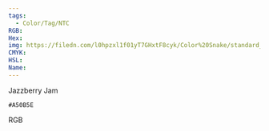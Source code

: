 ```yaml
---
tags:
  - Color/Tag/NTC
RGB:
Hex:
img: https://filedn.com/l0hpzxl1f01yT7GHxtF8cyk/Color%20Snake/standard_csv_to_svg/A50B5E.svg
CMYK:
HSL:
Name:
---
```

Jazzberry Jam
```palette
#A50B5E
```
RGB
